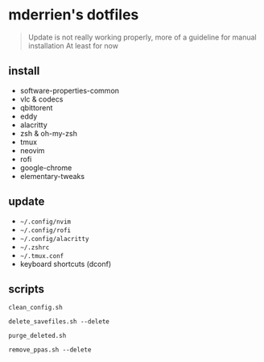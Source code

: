 # mderrien's dotfiles

> Update is not really working properly, more of a guideline for manual installation
> At least for now

## install

- software-properties-common
- vlc & codecs
- qbittorent
- eddy
- alacritty
- zsh & oh-my-zsh
- tmux
- neovim
- rofi
- google-chrome
- elementary-tweaks

## update 

- `~/.config/nvim`
- `~/.config/rofi`
- `~/.config/alacritty`
- `~/.zshrc`
- `~/.tmux.conf`
- keyboard shortcuts (dconf)

## scripts

`clean_config.sh`

`delete_savefiles.sh --delete`

`purge_deleted.sh`

`remove_ppas.sh --delete`

